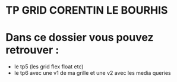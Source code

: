 # TP GRID CORENTIN LE BOURHIS
# Dans ce dossier vous pouvez retrouver :
- le tp5 (les grid flex float etc)
- le tp6 avec une v1 de ma grille et une v2 avec les media queries

